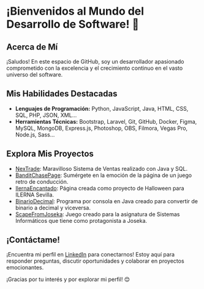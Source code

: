 # ¡Bienvenidos al Mundo del Desarrollo de Software! 👋

## Acerca de Mí

¡Saludos! En este espacio de GitHub, soy un desarrollador apasionado comprometido con la excelencia y el crecimiento continuo en el vasto universo del software.

## Mis Habilidades Destacadas

- **Lenguajes de Programación:** Python, JavaScript, Java, HTML, CSS, SQL, PHP, JSON, XML...
- **Herramientas Técnicas:** Bootstrap, Laravel, Git, GitHub, Docker, Figma, MySQL, MongoDB, Express.js, Photoshop, OBS, Filmora, Vegas Pro, Node.js, Sass...

## Explora Mis Proyectos

- [NexTrade](https://github.com/JCasaisCar/NexTrade): Maravilloso Sistema de Ventas realizado con Java y SQL.
- [BanditChasePage](https://github.com/JCasaisCar/BanditChasePage): Sumérgete en la emoción de la página de un juego retro de conducción.
- [IlernaEncantado](https://github.com/JCasaisCar/IlernaEncantado): Página creada como proyecto de Halloween para ILERNA Sevilla.
- [BinarioDecimal](https://github.com/JCasaisCar/BinarioDecimal): Programa por consola en Java creado para convertir de binario a decimal y viceversa.
- [ScapeFromJoseka](https://github.com/JCasaisCar/ScapeFromJoseka): Juego creado para la asignatura de Sistemas Informáticos que tiene como protagonista a Joseka.

## ¡Contáctame!

¡Encuentra mi perfil en [LinkedIn](https://www.linkedin.com/in/jes%C3%BAs-casais-carrillo-jcasaiscar/) para conectarnos! Estoy aquí para responder preguntas, discutir oportunidades y colaborar en proyectos emocionantes.

¡Gracias por tu interés y por explorar mi perfil! 😊
